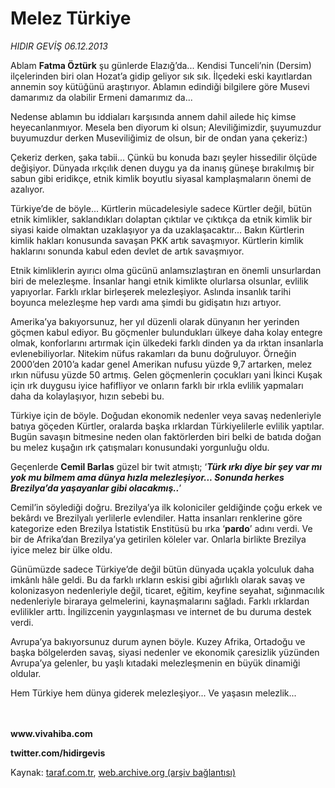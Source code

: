 # Melez Türkiye 

*HIDIR GEVİŞ 06.12.2013*

<div class="yazi"><p>Ablam <b>Fatma Öztürk</b> şu günlerde Elazığ’da... Kendisi Tunceli’nin (Dersim) ilçelerinden biri olan Hozat’a gidip geliyor sık sık. İlçedeki eski kayıtlardan annemin soy kütüğünü araştırıyor. Ablamın edindiği bilgilere göre Musevi damarımız da olabilir Ermeni damarımız da... </p>
<p>Nedense ablamın bu iddiaları karşısında annem dahil ailede hiç kimse heyecanlanmıyor. Mesela ben diyorum ki olsun; Aleviliğimizdir, şuyumuzdur buyumuzdur derken Museviliğimiz de olsun, bir de ondan yana çekeriz:)</p>
<p>Çekeriz derken, şaka tabii... Çünkü bu konuda bazı şeyler hissedilir ölçüde değişiyor. Dünyada ırkçılık denen duygu ya da inanış güneşe bırakılmış bir sabun gibi eridikçe, etnik kimlik boyutlu siyasal kamplaşmaların önemi de azalıyor. </p>
<p>Türkiye’de de böyle... Kürtlerin mücadelesiyle sadece Kürtler değil, bütün <br/>etnik kimlikler, saklandıkları dolaptan çıktılar ve çıktıkça da etnik kimlik bir siyasi kaide olmaktan uzaklaşıyor ya da uzaklaşacaktır... Bakın Kürtlerin kimlik hakları konusunda savaşan PKK artık savaşmıyor. Kürtlerin kimlik haklarını sonunda kabul eden devlet de artık savaşmıyor. </p>
<p>Etnik kimliklerin ayırıcı olma gücünü anlamsızlaştıran en önemli unsurlardan biri de melezleşme. İnsanlar hangi etnik kimlikte olurlarsa olsunlar, evlilik yapıyorlar. Farklı ırklar birleşerek melezleşiyor. Aslında insanlık tarihi boyunca melezleşme hep vardı ama şimdi bu gidişatın hızı artıyor. </p>
<p>Amerika’ya bakıyorsunuz, her yıl düzenli olarak dünyanın her yerinden göçmen kabul ediyor. Bu göçmenler bulundukları ülkeye daha kolay entegre olmak, konforlarını artırmak için ülkedeki farklı dinden ya da ırktan insanlarla evlenebiliyorlar. Nitekim nüfus rakamları da bunu doğruluyor. Örneğin 2000’den 2010’a kadar genel Amerikan nufusu yüzde 9,7 artarken, melez ırkın nüfusu yüzde 50 artmış. Gelen göçmenlerin çocukları yani İkinci Kuşak için ırk duygusu iyice hafifliyor ve onların farklı bir ırkla evlilik yapmaları daha da kolaylaşıyor, hızın sebebi bu.</p>
<p>Türkiye için de böyle. Doğudan ekonomik nedenler veya savaş nedenleriyle batıya göçeden Kürtler, oralarda başka ırklardan Türkiyelilerle evlilik yaptılar. Bugün savaşın bitmesine neden olan faktörlerden biri belki de batıda doğan bu melez kuşağın ırk çatışmaları konusundaki yorgunluğu oldu.</p>
<p>Geçenlerde <b>Cemil Barlas</b> güzel bir twit atmıştı; ‘<b><i>Türk ırkı diye bir şey var mı yok mu bilmem ama dünya hızla melezleşiyor... Sonunda herkes Brezilya’da yaşayanlar gibi olacakmış..</i></b>’</p>
<p>Cemil’in söylediği doğru. Brezilya’ya ilk koloniciler geldiğinde çoğu erkek ve bekârdı ve Brezilyalı yerlilerle evlendiler. Hatta insanları renklerine göre kategorize eden Brezilya İstatistik Enstitüsü bu ırka ‘<b>pardo</b>’ adını verdi. Ve bir de Afrika’dan Brezilya’ya getirilen köleler var. Onlarla birlikte Brezilya iyice melez bir ülke oldu. </p>
<p>Günümüzde sadece Türkiye’de değil bütün dünyada uçakla yolculuk daha imkânlı hâle geldi. Bu da farklı ırkların eskisi gibi ağırlıklı olarak savaş ve kolonizasyon nedenleriyle değil, ticaret, eğitim, keyfine seyahat, sığınmacılık nedenleriyle biraraya gelmelerini, kaynaşmalarını sağladı. Farklı ırklardan evlilikler arttı. İngilizcenin yaygınlaşması ve internet de bu duruma destek verdi. </p>
<p>Avrupa’ya bakıyorsunuz durum aynen böyle. Kuzey Afrika, Ortadoğu ve başka bölgelerden savaş, siyasi nedenler ve ekonomik çaresizlik yüzünden Avrupa’ya gelenler, bu yaşlı kıtadaki melezleşmenin en büyük dinamiği oldular. </p>
<p>Hem Türkiye hem dünya giderek melezleşiyor... Ve yaşasın melezlik...</p>
<p><b><br/><br/>www.vivahiba.com</b></p>
<p><b>twitter.com/hidirgevis</b></p>
</div>

Kaynak: [taraf.com.tr](http://www.taraf.com.tr:80/hidir-gevis-2/makale-melez-turkiye.htm), [web.archive.org (arşiv bağlantısı)](http://web.archive.org/web/20131208181941/http://www.taraf.com.tr:80/hidir-gevis-2/makale-melez-turkiye.htm)
